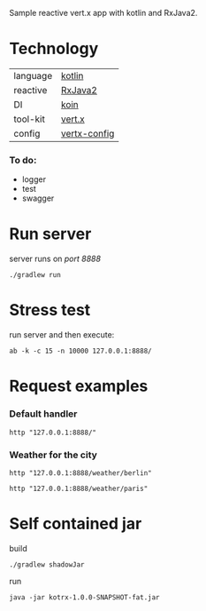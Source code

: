 Sample reactive vert.x app with kotlin and RxJava2.

# Technology
|  |  |
| --- | --- |
| language | [kotlin](https://kotlinlang.org/) |
| reactive | [RxJava2](https://github.com/ReactiveX/RxJava) |
| DI | [koin](https://github.com/InsertKoinIO/koin/) |
| tool-kit | [vert.x](https://vertx.io/) |
| config | [vertx-config](https://vertx.io/docs/vertx-config/kotlin/) |

### To do:
- logger
- test
- swagger

# Run server

server runs on *port 8888*

```./gradlew run```

# Stress test
run server and then execute:

```ab -k -c 15 -n 10000 127.0.0.1:8888/```

# Request examples

### Default handler
```
http "127.0.0.1:8888/"
```

### Weather for the city
```
http "127.0.0.1:8888/weather/berlin"

http "127.0.0.1:8888/weather/paris"
```

# Self contained jar
build
```
./gradlew shadowJar

```
run
```
java -jar kotrx-1.0.0-SNAPSHOT-fat.jar
```


